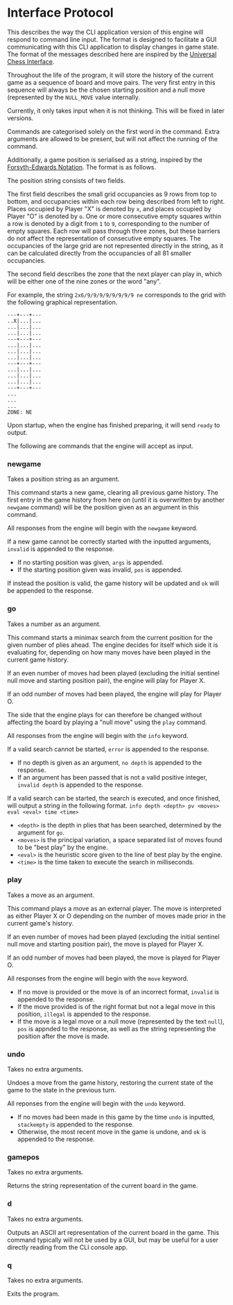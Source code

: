 # Interface Protocol

This describes the way the CLI application version of this engine will respond to command line input.
The format is designed to facilitate a GUI communicating with this CLI application
to display changes in game state. The format of the messages described here are inspired
by the [Universal Chess Interface](https://en.wikipedia.org/wiki/Universal_Chess_Interface).

Throughout the life of the program, it will store the history of the current game
as a sequence of board and move pairs. The very first entry in this sequence will
always be the chosen starting position and a null move (represented by the `NULL_MOVE` value internally.

Currently, it only takes input when it is not thinking. This will be fixed in later versions.

Commands are categorised solely on the first word in the command.
Extra arguments are allowed to be present, but will not affect the running of the command.

Additionally, a game position is serialised as a string,
inspired by the [Forsyth-Edwards Notation](https://en.wikipedia.org/wiki/Forsyth%E2%80%93Edwards_Notation).
The format is as follows.

The position string consists of two fields.

The first field describes the small grid occupancies as 9 rows from top to bottom,
and occupancies within each row being described from left to right.
Places occupied by Player "X" is denoted by `x`, and places occupied by Player "O" is denoted by `o`.
One or more consecutive empty squares within a row is denoted by a digit from `1` to `9`,
corresponding to the number of empty squares.
Each row will pass through three zones, but these barriers do not affect the representation
of consecutive empty squares.
The occupancies of the large grid are not represented directly in the string, as it can be
calculated directly from the occupancies of all 81 smaller occupancies.

The second field describes the zone that the next player can play in, which will be either
one of the nine zones or the word "any".

For example, the string `2x6/9/9/9/9/9/9/9/9 ne` corresponds to the grid
with the following graphical representation.
```
---+---+---
..X|...|...
...|...|...
...|...|...
---+---+---
...|...|...
...|...|...
...|...|...
---+---+---
...|...|...
...|...|...
...|...|...
---+---+---
...
...
...
ZONE: NE
```

Upon startup, when the engine has finished preparing, it will send `ready` to output.

The following are commands that the engine will accept as input.

### newgame

Takes a position string as an argument.

This command starts a new game, clearing all previous game history.
The first entry in the game history from here on (until it is overwritten by another `newgame` command)
will be the position given as an argument in this command.

All responses from the engine will begin with the `newgame` keyword.

If a new game cannot be correctly started with the inputted arguments,
`invalid` is appended to the response.
* If no starting position was given, `args` is appended.
* If the starting position given was invalid, `pos` is appended.

If instead the position is valid, the game history will be updated and `ok` will be appended to the response.

### go

Takes a number as an argument.

This command starts a minimax search from the current position for the given number of plies ahead.
The engine decides for itself which side it is evaluating for, depending on how many moves have been
played in the current game history.

If an even number of moves had been played
(excluding the initial sentinel null move and starting position pair),
the engine will play for Player X.

If an odd number of moves had been played, the engine will play for Player O.

The side that the engine plays for can therefore be changed without affecting the board
by playing a "null move" using the `play` command.

All responses from the engine will begin with the `info` keyword.

If a valid search cannot be started, `error` is appended to the response.
* If no depth is given as an argument, `no depth` is appended to the response.
* If an argument has been passed that is not a valid positive integer, `invalid depth` is appended to the response.

If a valid search can be started, the search is executed, and once finished,
will output a string in the following format.
`info depth <depth> pv <moves> eval <eval> time <time>`

* `<depth>` is the depth in plies that has been searched, determined by the argument for `go`.
* `<moves>` is the principal variation, a space separated list of moves found to be "best play" by the engine.
* `<eval>` is the heuristic score given to the line of best play by the engine.
* `<time>` is the time taken to execute the search in milliseconds.

### play

Takes a move as an argument.

This command plays a move as an external player.
The move is interpreted as either Player X or O depending on the number of moves made prior
in the current game's history.

If an even number of moves had been played
(excluding the initial sentinel null move and starting position pair),
the move is played for Player X.

If an odd number of moves had been played, the move is played for Player O.

All responses from the engine will begin with the `move` keyword.

* If no move is provided or the move is of an incorrect format, `invalid` is appended to the response.
* If the move provided is of the right format but not a legal move in this position, `illegal` is appended to the response.
* If the move is a legal move or a null move (represented by the text `null`), `pos` is appnded to the response, as well as the string representing the position after the move is made.

### undo

Takes no extra arguments.

Undoes a move from the game history, restoring the current state of the game
to the state in the previous turn.

All reponses from the engine will begin with the `undo` keyword.

* If no moves had been made in this game by the time `undo` is inputted, `stackempty` is appended to the response.
* Otherwise, the most recent move in the game is undone, and `ok` is appended to the response.

### gamepos

Takes no extra arguments.

Returns the string representation of the current board in the game.

### d

Takes no extra arguments.

Outputs an ASCII art representation of the current board in the game.
This command typically will not be used by a GUI, but may be useful
for a user directly reading from the CLI console app.

### q

Takes no extra arguments.

Exits the program.